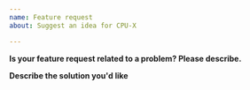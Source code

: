 ```yaml
---
name: Feature request
about: Suggest an idea for CPU-X

---
```


**Is your feature request related to a problem? Please describe.**
<!-- A clear and concise description of what the problem is.
E.g. I'm always frustrated when [...] -->

**Describe the solution you'd like**
<!-- A clear and concise description of what you want to happen. -->
